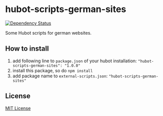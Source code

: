 hubot-scripts-german-sites
=============
[![Dependency Status](https://gemnasium.com/quitschibo/hubot-scripts-german-sites.png)](https://gemnasium.com/quitschibo/hubot-scripts-german-sites)

Some Hubot scripts for german websites.

## How to install

1. add following line to `package.json` of your hubot installation: `"hubot-scripts-german-sites": "1.0.0"`
2. install this package, so do `npm install`
3. add package name to `external-scripts.json`: `"hubot-scripts-german-sites"`

## License

[MIT License](https://github.com/quitschibo/hubot-scripts-german-sites/blob/master/LICENSE.txt)
